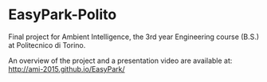 # EasyPark-Polito
Final project for Ambient Intelligence, the 3rd year Engineering course (B.S.) at Politecnico di Torino.

An overview of the project and a presentation video are available at: http://ami-2015.github.io/EasyPark/


